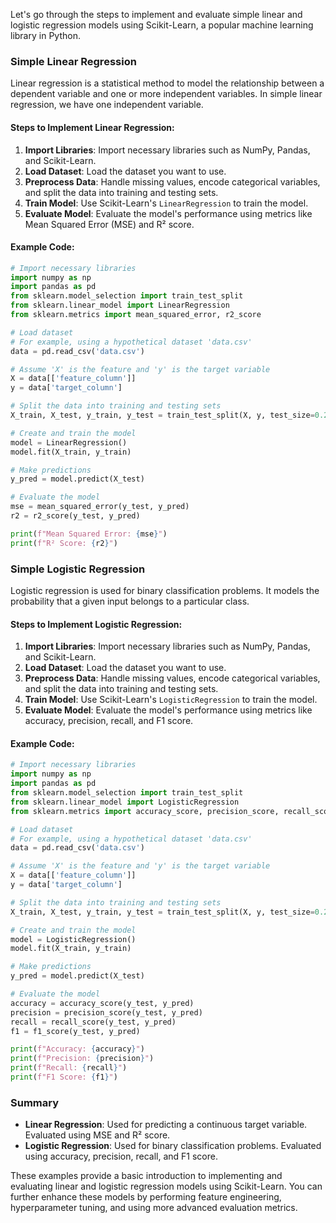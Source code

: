 Let's go through the steps to implement and evaluate simple linear and logistic regression models using Scikit-Learn, a popular machine learning library in Python.

### Simple Linear Regression

Linear regression is a statistical method to model the relationship between a dependent variable and one or more independent variables. In simple linear regression, we have one independent variable.

#### Steps to Implement Linear Regression:

1. **Import Libraries**: Import necessary libraries such as NumPy, Pandas, and Scikit-Learn.
2. **Load Dataset**: Load the dataset you want to use.
3. **Preprocess Data**: Handle missing values, encode categorical variables, and split the data into training and testing sets.
4. **Train Model**: Use Scikit-Learn's `LinearRegression` to train the model.
5. **Evaluate Model**: Evaluate the model's performance using metrics like Mean Squared Error (MSE) and R² score.

#### Example Code:

```python
# Import necessary libraries
import numpy as np
import pandas as pd
from sklearn.model_selection import train_test_split
from sklearn.linear_model import LinearRegression
from sklearn.metrics import mean_squared_error, r2_score

# Load dataset
# For example, using a hypothetical dataset 'data.csv'
data = pd.read_csv('data.csv')

# Assume 'X' is the feature and 'y' is the target variable
X = data[['feature_column']]
y = data['target_column']

# Split the data into training and testing sets
X_train, X_test, y_train, y_test = train_test_split(X, y, test_size=0.2, random_state=42)

# Create and train the model
model = LinearRegression()
model.fit(X_train, y_train)

# Make predictions
y_pred = model.predict(X_test)

# Evaluate the model
mse = mean_squared_error(y_test, y_pred)
r2 = r2_score(y_test, y_pred)

print(f"Mean Squared Error: {mse}")
print(f"R² Score: {r2}")
```

### Simple Logistic Regression

Logistic regression is used for binary classification problems. It models the probability that a given input belongs to a particular class.

#### Steps to Implement Logistic Regression:

1. **Import Libraries**: Import necessary libraries such as NumPy, Pandas, and Scikit-Learn.
2. **Load Dataset**: Load the dataset you want to use.
3. **Preprocess Data**: Handle missing values, encode categorical variables, and split the data into training and testing sets.
4. **Train Model**: Use Scikit-Learn's `LogisticRegression` to train the model.
5. **Evaluate Model**: Evaluate the model's performance using metrics like accuracy, precision, recall, and F1 score.

#### Example Code:

```python
# Import necessary libraries
import numpy as np
import pandas as pd
from sklearn.model_selection import train_test_split
from sklearn.linear_model import LogisticRegression
from sklearn.metrics import accuracy_score, precision_score, recall_score, f1_score

# Load dataset
# For example, using a hypothetical dataset 'data.csv'
data = pd.read_csv('data.csv')

# Assume 'X' is the feature and 'y' is the target variable
X = data[['feature_column']]
y = data['target_column']

# Split the data into training and testing sets
X_train, X_test, y_train, y_test = train_test_split(X, y, test_size=0.2, random_state=42)

# Create and train the model
model = LogisticRegression()
model.fit(X_train, y_train)

# Make predictions
y_pred = model.predict(X_test)

# Evaluate the model
accuracy = accuracy_score(y_test, y_pred)
precision = precision_score(y_test, y_pred)
recall = recall_score(y_test, y_pred)
f1 = f1_score(y_test, y_pred)

print(f"Accuracy: {accuracy}")
print(f"Precision: {precision}")
print(f"Recall: {recall}")
print(f"F1 Score: {f1}")
```

### Summary

- **Linear Regression**: Used for predicting a continuous target variable. Evaluated using MSE and R² score.
- **Logistic Regression**: Used for binary classification problems. Evaluated using accuracy, precision, recall, and F1 score.

These examples provide a basic introduction to implementing and evaluating linear and logistic regression models using Scikit-Learn. You can further enhance these models by performing feature engineering, hyperparameter tuning, and using more advanced evaluation metrics.